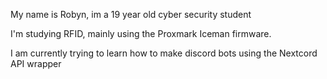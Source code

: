 My name is Robyn, im a 19 year old cyber security student 

I'm studying RFID, mainly using the Proxmark Iceman firmware. 

I am currently trying to learn how to make discord bots using the Nextcord API wrapper

